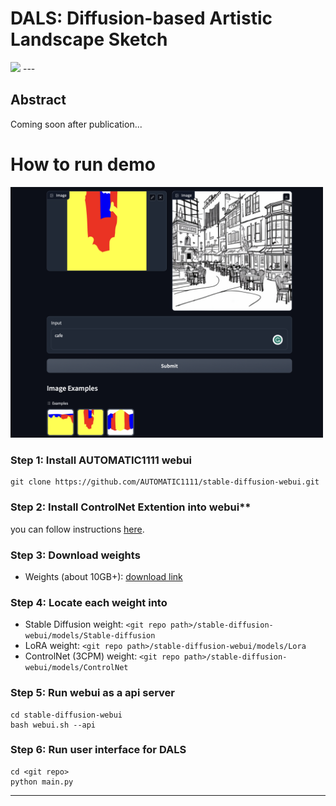 # DALS: Diffusion-based Artistic Landscape Sketch

<img src="https://github.com/comeeasy/DALS/blob/main/assets/txt2sketch_3CPM.png" width="500">
---

## Abstract

Coming soon after publication...


# How to run demo

<img src="https://github.com/comeeasy/DALS/blob/main/assets/demo_example.png" width="500">

### Step 1: Install AUTOMATIC1111 webui

```shell
git clone https://github.com/AUTOMATIC1111/stable-diffusion-webui.git
```

### Step 2: Install ControlNet Extention into webui**

you can follow instructions [here](https://github.com/Mikubill/sd-webui-controlnet#installation).

### Step 3: Download weights

- Weights (about 10GB+): [download link](https://drive.google.com/drive/folders/1c4WdTmARQCVlHv3p_7iXZTsyhyupgzmY?usp=sharing)

### Step 4: Locate each weight into

- Stable Diffusion weight: `<git repo path>/stable-diffusion-webui/models/Stable-diffusion`
- LoRA weight: `<git repo path>/stable-diffusion-webui/models/Lora`
- ControlNet (3CPM) weight: `<git repo path>/stable-diffusion-webui/models/ControlNet`

### Step 5: Run webui as a api server

```shell
cd stable-diffusion-webui
bash webui.sh --api
```

### Step 6: Run user interface for DALS

```shell
cd <git repo>
python main.py
```

---
